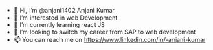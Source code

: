 - 👋 Hi, I’m @anjani1402 Anjani Kumar
- 👀 I’m interested in web Development
- 🌱 I’m currently learning react JS
- 💞️ I’m looking to switch my career from SAP to web development
- 📫 You can reach me on https://www.linkedin.com/in/-anjani-kumar

<!---
anjani1402/anjani1402 is a ✨ special ✨ repository because its `README.md` (this file) appears on your GitHub profile.
You can click the Preview link to take a look at your changes.
--->
